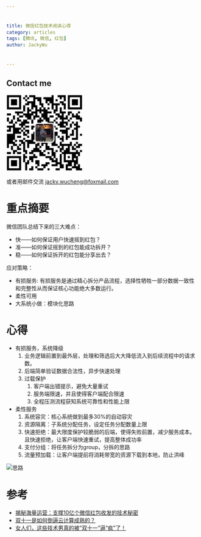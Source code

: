 ```yaml
---


title: 微信红包技术阅读心得
category: articles
tags: [腾讯, 微信, 红包]
author: JackyWu


---
```


## Contact me

![](/assets/images/weixin-pic-jackywu.jpg)

或者用邮件交流 <a href="mailto:jacky.wucheng@foxmail.com">jacky.wucheng@foxmail.com</a>

# 重点摘要

微信团队总结下来的三大难点：

* 快——如何保证用户快速摇到红包？
* 准——如何保证摇到的红包能成功拆开？
* 稳——如何保证拆开的红包能分享出去？

应对策略：

* 有损服务: 有损服务是通过精心拆分产品流程，选择性牺牲一部分数据一致性和完整性从而保证核心功能绝大多数运行。
* 柔性可用
* 大系统小做：模块化思路

# 心得

* 有损服务，系统降级
    1. 业务逻辑前置到最外层，处理和筛选后大大降低流入到后续流程中的请求数。
    1. 后端简单验证数据合法性，异步快速处理
    1. 过载保护
        1. 客户端出错提示，避免大量重试
        1. 服务端限速，并且使得客户端配合限速
        1. 全程压测流程获知系统可靠性和性能上限
* 柔性服务
    1. 系统容灾：核心系统做到最多30%的自动容灾
    1. 资源隔离：子系统分配任务，设定任务分配数量上限
    1. 快速拒绝：最大限度保护较脆弱的后端，使得失败前置，减少服务成本。且快速拒绝，让客户端快速重试，提高整体成功率
    1. 支付分组：将任务拆分为group，分拆的思路
    1. 流量预加载：让客户端提前将消耗带宽的资源下载到本地，防止洪峰

![思路](http://businessvalue.qiniudn.com/assets/images/thumbs/33616_e16a2e1f0837bbaeb22356992cf4812b_600_399.jpeg?time=1424843023)

# 参考

- [揭秘海量运营：支撑10亿个微信红包收发的技术秘密](http://content.businessvalue.com.cn/post/33616.html)
- [双十一是如何倒逼云计算成熟的？](http://www.tmtpost.com/173164.html)
- [女人们，这些技术男真的被“双十一”逼“疯”了！](http://www.tmtpost.com/166272.html)
